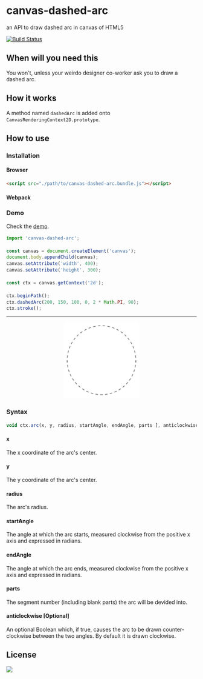 # canvas-dashed-arc

an API to draw dashed arc in canvas of HTML5

[![Build Status](https://travis-ci.org/oychao/canvas-dashed-arc.svg?branch=master)](https://travis-ci.org/oychao/canvas-dashed-arc)

## When will you need this

You won't, unless your weirdo designer co-worker ask you to draw a dashed arc.

## How it works

A method named `dashedArc` is added onto `CanvasRenderingContext2D.prototype`.

## How to use

### Installation

#### Browser

```html
<script src="./path/to/canvas-dashed-arc.bundle.js"></script>
```

#### Webpack

### Demo

Check the [demo][1].

```javascript
import 'canvas-dashed-arc';

const canvas = document.createElement('canvas');
document.body.appendChild(canvas);
canvas.setAttribute('width', 400);
canvas.setAttribute('height', 300);

const ctx = canvas.getContext('2d');

ctx.beginPath();
ctx.dashedArc(200, 150, 100, 0, 2 * Math.PI, 90);
ctx.stroke();
```

---

<p align="center">
    <img src="./arc.jpg" width="200" alt="demo">
</p>

### Syntax

```javascript
void ctx.arc(x, y, radius, startAngle, endAngle, parts [, anticlockwise]);
```

#### x
The x coordinate of the arc's center.  
#### y
The y coordinate of the arc's center.  
#### radius
The arc's radius.  
#### startAngle
The angle at which the arc starts, measured clockwise from the positive x axis and expressed in radians.  
#### endAngle
The angle at which the arc ends, measured clockwise from the positive x axis and expressed in radians.  
#### parts
The segment number (including blank parts) the arc will be devided into.  
#### anticlockwise [Optional]
An optional Boolean which, if true, causes the arc to be drawn counter-clockwise between the two angles. By default it is drawn clockwise.  

## License

[![](http://www.wtfpl.net/wp-content/uploads/2012/12/wtfpl-badge-4.png)](http://www.wtfpl.net/)

[1]: https://github.com/oychao/canvas-dashed-arc/tree/master/demo
